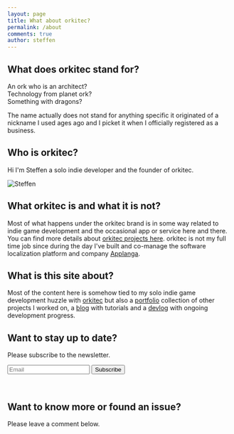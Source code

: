 ```yaml
---
layout: page
title: What about orkitec?
permalink: /about
comments: true
author: steffen
---
```

## What does orkitec stand for?

An ork who is an architect?    
Technology from planet ork?   
Something with dragons?   

The name actually does not stand for anything specific it originated of a nickname I used ages ago and I picket it when I officially registered as a business.

## Who is orkitec?

Hi I'm Steffen a solo indie developer and the founder of orkitec. 

<img class="author-thumb" src="https://www.gravatar.com/avatar/a67637873ae1c6bf5b943db5d8568328?s=250&amp;d=mm&amp;r=x" alt="Steffen">

## What orkitec is and what it is not?

Most of what happens under the orkitec brand is in some way related to indie game development and the occasional app or service here and there. You can find more details about [orkitec projects here](/portfolio/orkitec).
orkitec is not my full time job since during the day I've built and co-manage the software localization platform and company [Applanga](/portfolio/mbaas-development/Applanga).

## What is this site about?

Most of the content here is somehow tied to my solo indie game development huzzle with [orkitec](/portfolio/orkitec) but also a [portfolio](/portfolio/) collection of other projects I worked on, a [blog](/blog/) with tutorials and a [devlog](/blog/devlog/) with ongoing development progress.

## Want to stay up to date?

Please subscribe to the newsletter.
<div class="aboutnewsletter">
<form action="{{site.mailchimp-list}}" method="post" name="mc-embedded-subscribe-form" class="wj-contact-form validate" target="_blank" novalidate >
        <div class="mc-field-group">
            <input type="email" placeholder="Email" name="EMAIL" class="required email" id="mce-EMAIL" autocomplete="on" required>
            <input type="submit" value="Subscribe" name="subscribe">
        </div>
</form>
</div>
<br>

## Want to know more or found an issue?

Please leave a comment below.
<!--stackedit_data:
eyJoaXN0b3J5IjpbLTkxMjMzMzUyMSwxMjI2NDg4NDY1LC05Nz
g3MDcyMDMsLTEwNzQ2NjQ5MjBdfQ==
-->
